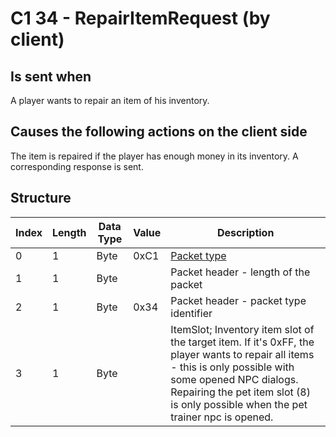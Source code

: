 # C1 34 - RepairItemRequest (by client)

## Is sent when

A player wants to repair an item of his inventory.

## Causes the following actions on the client side

The item is repaired if the player has enough money in its inventory. A corresponding response is sent.

## Structure

| Index | Length | Data Type | Value | Description |
|-------|--------|-----------|-------|-------------|
| 0 | 1 |   Byte   | 0xC1  | [Packet type](PacketTypes.md) |
| 1 | 1 |    Byte   |      | Packet header - length of the packet |
| 2 | 1 |    Byte   | 0x34  | Packet header - packet type identifier |
| 3 | 1 | Byte |  | ItemSlot; Inventory item slot of the target item. If it's 0xFF, the player wants to repair all items - this is only possible with some opened NPC dialogs. Repairing the pet item slot (8) is only possible when the pet trainer npc is opened. |
